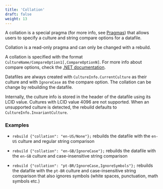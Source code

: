 ```yaml
---
title: 'Collation'
draft: false
weight: 13
---
```


A collation is a special pragma (for more info, see [Pragmas](../pragmas)) that allows users to specify a culture and string compare options for a datafile.

Collation is a read-only pragma and can only be changed with a rebuild.

A collation is specified with the format `CultureName/CompareOption1[,CompareOptionN]`. For more info about compare options, check the [.NET documentation](https://docs.microsoft.com/en-us/dotnet/api/system.globalization.compareoptions).

Datafiles are always created with `CultureInfo.CurrentCulture` as their culture and with `IgnoreCase` as the compare option. The collation can be change by rebuilding the datafile.

Internally, the culture info is stored in the header of the datafile using its LCID value. Cultures with LCID value 4096 are not supported. When an unsupported culture is detected, the rebuild defaults to `CultureInfo.InvariantCulture`.

### Examples

- `rebuild {"collation": "en-US/None"};` rebuilds the datafile with the `en-US` culture and regular string comparison

- `rebuild {"collation": "en-GB/IgnoreCase"};` rebuilds the datafile with the `en-GB` culture and case-insensitive string comparison

- `rebuild {"collation": "pt-BR/IgnoreCase,IgnoreSymbols"};` rebuilds the datafile with the `pt-BR` culture and case-insensitive string comparison that also ignores symbols (white spaces, punctuation, math symbols etc.)




